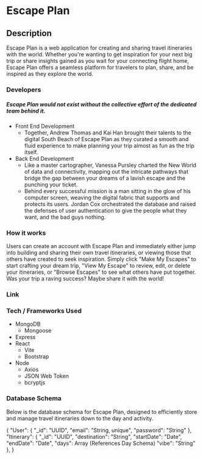 # Escape Plan
## Description
<p>Escape Plan is a web application for creating and sharing travel itineraries with the world. Whether you're wanting to get inspiration for your next big trip or share insights gained as you wait for your connecting flight home, Escape Plan offers a seamless platform for travelers to plan, share, and be inspired as they explore the world.</p>

### Developers
##### Escape Plan would not exist without the collective effort of the dedicated team behind it.
- Front End Development
    - Together, Andrew Thomas and Kai Han brought their talents to the digital South Beach of Escape Plan as they curated a smooth and fluid experience to make planning your trip almost as fun as the trip itself.
- Back End Development
    - Like a master cartographer, Vanessa Pursley charted the New World of data and connectivity, mapping out the intricate pathways that bridge the gap between your dreams of a lavish escape and the punching your ticket.
    - Behind every successful mission is a man sitting in the glow of his computer screen, weaving the digital fabric that supports and protects its users. Jordan Cox orchestrated the database and raised the defenses of user authentication to give the people what they want, and the bad guys nothing.
### How it works
Users can create an account with Escape Plan and immediately either jump into building and sharing their own travel itineraries, or viewing those that others have created to seek inspiration. Simply click "Make My Escapes" to start crafting your dream trip, "View My Escape" to review, edit, or delete your itineraries, or "Browse Escapes" to see what others have put together. Was your trip a raving success? Maybe share it with the world!
### Link
### Tech / Frameworks Used
- MongoDB
    - Mongoose
- Express
- React
    - Vite
    - Bootstrap
- Node
    - Axios
    - JSON Web Token
    - bcryptjs

### Database Schema
<p>Below is the database schema for Escape Plan, designed to efficiently store and manage travel itineraries down to the day and activity.</p>

{
  "User": {
    "_id": "UUID",
    "email": "String, unique",
    "password": "String"
  },
  "Itinerary": {
    "_id": "UUID",
    "destination": "String",
    "startDate": "Date",
    "endDate": "Date",
    "days": Array (References Day Schema)
    "vibe": "String"
  },
}
